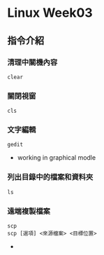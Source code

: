 # Linux Week03

## 指令介紹

### 清理中關機內容
```
clear
```

### 關閉視窗
```
cls
```

### 文字編輯
```
gedit
```
- working in graphical modle

### 列出目錄中的檔案和資料夾
```
ls
```

### 遠端複製檔案
```
scp
scp [選項] <來源檔案> <目標位置>

```
- 